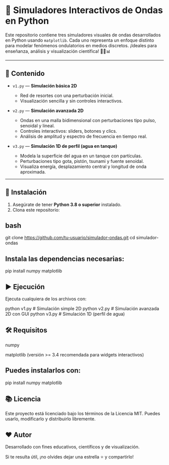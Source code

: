 # 🌊 Simuladores Interactivos de Ondas en Python

Este repositorio contiene tres simuladores visuales de ondas desarrollados en Python usando `matplotlib`. Cada uno representa un enfoque distinto para modelar fenómenos ondulatorios en medios discretos. ¡Ideales para enseñanza, análisis y visualización científica! 👨‍🔬📊

---

## 📁 Contenido

- `v1.py` — **Simulación básica 2D**
  - Red de resortes con una perturbación inicial.
  - Visualización sencilla y sin controles interactivos.

- `v2.py` — **Simulación avanzada 2D**
  - Ondas en una malla bidimensional con perturbaciones tipo pulso, senoidal y lineal.
  - Controles interactivos: sliders, botones y clics.
  - Análisis de amplitud y espectro de frecuencia en tiempo real.

- `v3.py` — **Simulación 1D de perfil (agua en tanque)**
  - Modela la superficie del agua en un tanque con partículas.
  - Perturbaciones tipo gota, pistón, tsunami y fuente senoidal.
  - Visualiza energía, desplazamiento central y longitud de onda aproximada.

---

## 🚀 Instalación

1. Asegúrate de tener **Python 3.8 o superior** instalado.
2. Clona este repositorio:

## bash
git clone https://github.com/tu-usuario/simulador-ondas.git
cd simulador-ondas

## Instala las dependencias necesarias:
pip install numpy matplotlib

## ▶️ Ejecución
Ejecuta cualquiera de los archivos con:

python v1.py   # Simulación simple 2D
python v2.py   # Simulación avanzada 2D con GUI
python v3.py   # Simulación 1D (perfil de agua)

## 🛠️ Requisitos
numpy

matplotlib (versión >= 3.4 recomendada para widgets interactivos)

## Puedes instalarlos con:

pip install numpy matplotlib

## 📚 Licencia
Este proyecto está licenciado bajo los términos de la Licencia MIT.
Puedes usarlo, modificarlo y distribuirlo libremente.

## ❤️ Autor
Desarrollado con fines educativos, científicos y de visualización.

Si te resulta útil, ¡no olvides dejar una estrella ⭐ y compartirlo!


